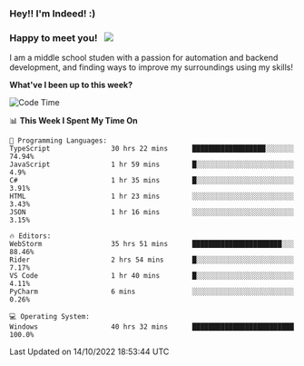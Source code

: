 ### Hey!! I'm Indeed! :) 

### Happy to meet you! &nbsp; ![](https://visitor-badge.glitch.me/badge?page_id=Indeedornot.Indeedornot)

I am a middle school studen with a passion for automation and backend development, and finding ways to improve my surroundings using my skills!

**What've I been up to this week?** 

<!--START_SECTION:waka-->
![Code Time](http://img.shields.io/badge/Code%20Time-458%20hrs%2017%20mins-blue)

📊 **This Week I Spent My Time On** 

```text
💬 Programming Languages: 
TypeScript               30 hrs 22 mins      ██████████████████░░░░░░░   74.94% 
JavaScript               1 hr 59 mins        █░░░░░░░░░░░░░░░░░░░░░░░░   4.9% 
C#                       1 hr 35 mins        █░░░░░░░░░░░░░░░░░░░░░░░░   3.91% 
HTML                     1 hr 23 mins        ░░░░░░░░░░░░░░░░░░░░░░░░░   3.43% 
JSON                     1 hr 16 mins        ░░░░░░░░░░░░░░░░░░░░░░░░░   3.15%

🔥 Editors: 
WebStorm                 35 hrs 51 mins      ██████████████████████░░░   88.46% 
Rider                    2 hrs 54 mins       █░░░░░░░░░░░░░░░░░░░░░░░░   7.17% 
VS Code                  1 hr 40 mins        █░░░░░░░░░░░░░░░░░░░░░░░░   4.11% 
PyCharm                  6 mins              ░░░░░░░░░░░░░░░░░░░░░░░░░   0.26%

💻 Operating System: 
Windows                  40 hrs 32 mins      █████████████████████████   100.0%

```


 Last Updated on 14/10/2022 18:53:44 UTC
<!--END_SECTION:waka-->
